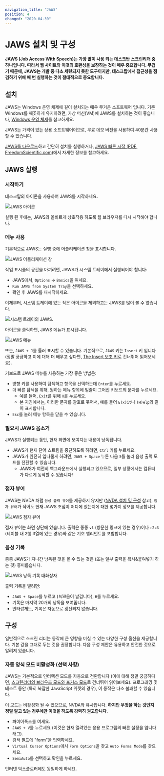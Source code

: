 ```yaml
---
navigation_title: "JAWS"
position: 4
changed: "2020-04-30"
---
```


# JAWS 설치 및 구성

**JAWS (Job Access With Speech)는 가장 많이 사용 되는 데스크탑 스크린리더 중 하나입니다. 따라서 웹 사이트와 이것의 호환성을 보장하는 것이 매우 중요합니다. 무겁기 때문에, JAWS는 개발 중 다소 세련되지 못한 도구이지만, 데스크탑에서 접근성을 점검하기 위해 매 번 실행하는 것이 절대적으로 중요합니다.**

## 설치

JAWS는 Windows 운영 체제에 깊이 설치되는 매우 무거운 소프트웨어 입니다. 기존 Windows를 깨끗하게 유지하려면, 가상 머신(VM)에 JAWS를 설치하는 것이 좋습니다, [Windows 운영 체제](/setup/windows)를 참고하세요.

JAWS는 가격이 있는 상용 소프트웨어이므로, 무료 데모 버전을 사용하여 40분간 사용 할 수 있습니다.

[JAWS를 다운로드](http://www.freedomscientific.com/Downloads/JAWS)하고 간단히 설치를 실행하거나, [JAWS 빠른 시작 (PDF, FreedomScientific.com)](http://www.freedomscientific.com/Content/Documents/Manuals/JAWS/JAWS-Quick-Start-Guide.pdf)에서 자세한 정보를 참고하세요.

## JAWS 실행

### 시작하기

데스크탑의 아이콘을 사용하여 JAWS를 시작하세요.

![JAWS 아이콘](_media/jaws-icon.png)

실행 된 후에는, JAWS와 올바르게 상호작용 하도록 웹 브라우저를 다시 시작해야 합니다.

### 메뉴 사용

기본적으로 JAWS는 실행 중에 어플리케이션 창을 표시합니다.

![JAWS 어플리케이션 창](_media/jaws-application-window.png)

작업 표시줄의 공간을 아끼려면, JAWS가 시스템 트레이에서 실행되어야 합니다:

- JAWS에서, `Options` -> `Basics`을 여세요.
- `Run JAWS from System Tray`을 선택하세요.
- 확인 후 JAWS를 재시작하세요.

이제부터, 시스템 트레이에 있는 작은 아이콘을 제외하고는 JAWS를 많이 볼 수 없습니다.

![시스템 트레이의 JAWS](_media/jaws-in-the-system-tray.png).

아이콘을 클릭하면, JAWS 메뉴가 표시됩니다.

![JAWS 메뉴](_media/the-jaws-menu.png)

또는, `JAWS + J`를 툴러 표시할 수 있습니다. 기본적으로, `JAWS` 키는 `Insert` 키 입니다 (정말 궁금하고 이에 대해 더 배우고 싶다면, [The Insert 보조 키](/knowledge/screen-readers/desktop/insert-modifier-key)로 건너뛰어 읽어보세요).

키보드로 JAWS 메뉴를 사용하는 가장 좋은 방법은:

- 방향 키를 사용하여 탐색하고 항목을 선택하는데 `Enter`를 누르세요.
- 더 빠른 탐색을 위해, 원하는 메뉴 항목에 밑줄이 그어진 키보드의 문자를 누르세요.
    - 예를 들어, `Exit`를 위해 `X`를 누르세요.
    - 본 지침에서는, 이러한 문자를 괄호로 묶어서, 예를 들어 `E(x)it`나 `(H)elp`와 같이 표시합니다.
- `Esc`를 눌러 메뉴 항목을 닫을 수 있습니다.

### 필요시 JAWS 음소거

JAWS가 실행되는 동안, 현재 화면에 보여지는 내용이 낭독됩니다.

- JAWS가 현재 단어 스트림을 중단하도록 하려면, `Ctrl` 키를 누르세요.
- JAWS가 완전히 입다물게 하려면, `JAWS + Space` 누른 다음 `S`를 눌러 음성 출력 모드를 전환할 수 있습니다.
    - JAWS가 여전히 백그라운드에서 실행되고 있으므로, 일부 상황에서는 컴퓨터가 다르게 동작할 수 있습니다!

### 점자 뷰어

JAWS는 NVDA 처럼 `음성 출력 뷰어`를 제공하지 않지만 ([NVDA 설치 및 구성](/setup/screen-readers/nvda) 참고), `점자 뷰어`가 적어도 현재 JAWS 초점이 어디에 있는지에 대한 몇가지 정보를 제공합니다.

![JAWS 점자 뷰어](_media/jaws-braille-viewer.png)

점자 뷰어는 화면 상단에 있습니다. 출력은 종종 `vl` (방문한 링크에 있는 경우)이나 `r2c3` (테이블 내 2행 3열에 있는 경우)와 같은 기호 엘리먼트를 포함합니다.

### 음성 기록

종종 JAWS가 지나간 낭독된 것을 볼 수 있는 것은 (또는 일부 출력을 복사&붙여넣기 하는 것) 흥미롭습니다.

![JAWS 낭독 기록 대화상자](_media/jaws-speech-history-dialog.png)

출력 기록을 열려면:

- `JAWS + Space`를 누르고 (*비프*음이 날겁니다), `H`를 누르세요.
- 기록은 마지막 20개의 낭독을 보여줍니다.
- 안타깝게도, 기록은 자동으로 갱신되지 않습니다.

## 구성

일반적으로 스크린 리더는 동작에 큰 영향을 미칠 수 있는 다양한 구성 옵션을 제공합니다. 기본 값을 그대로 두는 것을 권장합니다. 다음 구성 제안은 유용하고 안전한 것으로 알려져 있습니다.

### 자동 양식 모드 비활성화 (선택 사항)

JAWS는 기본적으로 인터랙션 모드를 자동으로 전환합니다 (이에 대해 정말 궁금하다면, [스크린리더의 브라우즈 모드와 포커스 모드](/knowledge/screen-readers/desktop/browse-focus-modes)로 건너뛰어 읽어보세요). 프로그래밍 및 테스트 동안 (특히 복잡한 JavaScript 위젯의 경우), 이 동작은 다소 불쾌할 수 있습니다.

이 모드는 비활성화 될 수 있으므로, NVDA와 유사합니다. **하지만 무엇을 하는 것인지 정말 알고 있는 경우에만 이것을 하도록 강력히 권고합니다.**

- 파이어폭스를 여세요.
- `JAWS + V`를 누르세요 (이것은 현재 열려있는 응용 프로그램의 빠른 설정을 엽니다래그).
- 검색 필드에 "form"을 입력하세요.
- `Virtual Cursor Options`에사 `Form Options`을 찾고 `Auto Forms Mode`를 찾으세요.
- `SemiAuto`를 선택하고 확인을 누르세요.

인터넷 익스플로러에도 동일하게 하세요.

